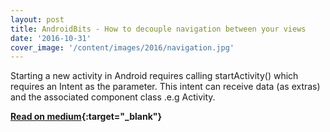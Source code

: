 ```yaml
---
layout: post
title: AndroidBits - How to decouple navigation between your views
date: '2016-10-31'
cover_image: '/content/images/2016/navigation.jpg'
---
```


Starting a new activity in Android requires calling startActivity() which requires an Intent as the parameter.
This intent can receive data (as extras) and the associated component class .e.g Activity.

**[Read on medium](http://bit.ly/decouple-nav){:target="_blank"}**
